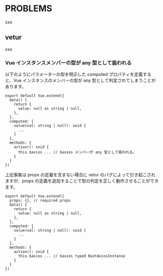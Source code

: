 # PROBLEMS

xxx

## vetur

xxx

### Vue インスタンスメンバーの型が any 型として扱われる

以下のようにパラメーターの型を明示した computed プロパティを定義すると、Vue インスタンスのメンバーの型が any 型として判定されてしまうことがあります。

```
export default Vue.extend({
  data() {
    return {
      value: null as string | null,
    },
  },
  computed: {
    value(val: string | null): void {
      ...
    }
  },
  methods: {
    action(): void {
      this.$axios ... // $axios メンバーが any 型として扱われる。
    }
  }
})
```

上記事象は props の定義を含まない場合に vetur のバグによって引き起こされますが、props の定義を追加することで型の判定を正しく動作させることができます。

```
export default Vue.extend({
  props: {}, // required props
  data() {
    return {
      value: null as string | null,
    },
  },
  computed: {
    value(val: string | null): void {
      ...
    }
  },
  methods: {
    action(): void {
      this.$axios ... // $axios typed NuxtAxiosInstanse
    }
  }
})
```
